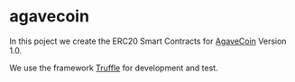 # agavecoin

In this poject we create the ERC20 Smart Contracts for [AgaveCoin](https://www.agavecoin.org/) Version 1.0.

We use the framework [Truffle](http://truffleframework.com) for development and test. 

